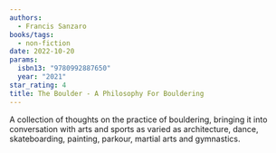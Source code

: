 ```yaml
---
authors:
  - Francis Sanzaro
books/tags:
  - non-fiction
date: 2022-10-20
params:
  isbn13: "9780992887650"
  year: "2021"
star_rating: 4
title: The Boulder - A Philosophy For Bouldering
---
```


A collection of thoughts on the practice of bouldering, bringing it into conversation with arts and sports as varied as architecture, dance, skateboarding, painting, parkour, martial arts and gymnastics.

<!--more-->
